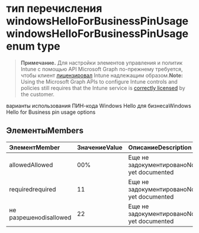 # <a name="windowshelloforbusinesspinusage-enum-type"></a><span data-ttu-id="f72a0-101">тип перечисления windowsHelloForBusinessPinUsage</span><span class="sxs-lookup"><span data-stu-id="f72a0-101">windowsHelloForBusinessPinUsage enum type</span></span>

> <span data-ttu-id="f72a0-102">**Примечание.** Для настройки элементов управления и политик Intune с помощью API Microsoft Graph по-прежнему требуется, чтобы клиент [лицензировал](https://go.microsoft.com/fwlink/?linkid=839381) Intune надлежащим образом.</span><span class="sxs-lookup"><span data-stu-id="f72a0-102">**Note:** Using the Microsoft Graph APIs to configure Intune controls and policies still requires that the Intune service is [correctly licensed](https://go.microsoft.com/fwlink/?linkid=839381) by the customer.</span></span>

<span data-ttu-id="f72a0-103">варианты использования ПИН-кода Windows Hello для бизнеса</span><span class="sxs-lookup"><span data-stu-id="f72a0-103">Windows Hello for Business pin usage options</span></span>
## <a name="members"></a><span data-ttu-id="f72a0-104">Элементы</span><span class="sxs-lookup"><span data-stu-id="f72a0-104">Members</span></span>
|<span data-ttu-id="f72a0-105">Элемент</span><span class="sxs-lookup"><span data-stu-id="f72a0-105">Member</span></span>|<span data-ttu-id="f72a0-106">Значение</span><span class="sxs-lookup"><span data-stu-id="f72a0-106">Value</span></span>|<span data-ttu-id="f72a0-107">Описание</span><span class="sxs-lookup"><span data-stu-id="f72a0-107">Description</span></span>|
|:---|:---|:---|
|<span data-ttu-id="f72a0-108">allowed</span><span class="sxs-lookup"><span data-stu-id="f72a0-108">Allowed</span></span>|<span data-ttu-id="f72a0-109">0</span><span class="sxs-lookup"><span data-stu-id="f72a0-109">0%</span></span>|<span data-ttu-id="f72a0-110">Еще не задокументировано</span><span class="sxs-lookup"><span data-stu-id="f72a0-110">Not yet documented</span></span>|
|<span data-ttu-id="f72a0-111">required</span><span class="sxs-lookup"><span data-stu-id="f72a0-111">required</span></span>|<span data-ttu-id="f72a0-112">1</span><span class="sxs-lookup"><span data-stu-id="f72a0-112">1</span></span>|<span data-ttu-id="f72a0-113">Еще не задокументировано</span><span class="sxs-lookup"><span data-stu-id="f72a0-113">Not yet documented</span></span>|
|<span data-ttu-id="f72a0-114">не разрешено</span><span class="sxs-lookup"><span data-stu-id="f72a0-114">disallowed</span></span>|<span data-ttu-id="f72a0-115">2</span><span class="sxs-lookup"><span data-stu-id="f72a0-115">2</span></span>|<span data-ttu-id="f72a0-116">Еще не задокументировано</span><span class="sxs-lookup"><span data-stu-id="f72a0-116">Not yet documented</span></span>|



